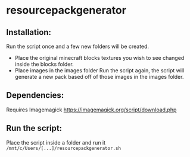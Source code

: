 # resourcepackgenerator
## Installation:
  Run the script once and a few new folders will be created.
   - Place the original minecraft blocks textures you wish to see changed inside the blocks folder.
   - Place images in the images folder
  Run the script again, the script will generate a new pack based off of those images in the images folder.
  
## Dependencies:
Requires Imagemagick https://imagemagick.org/script/download.php

## Run the script:
Place the script inside a folder and run it 
`/mnt/c/Users/[...]/resourcepackgenerator.sh`
